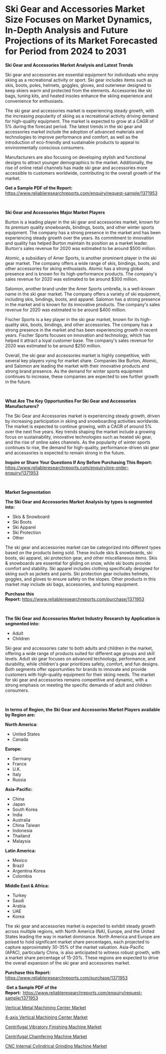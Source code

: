 <p><h1>Ski Gear and Accessories Market Size Focuses on Market Dynamics, In-Depth Analysis and Future Projections of its Market Forecasted for Period from 2024 to 2031</h1></p><p><strong>Ski Gear and Accessories Market Analysis and Latest Trends</strong></p>
<p><p>Ski gear and accessories are essential equipment for individuals who enjoy skiing as a recreational activity or sport. Ski gear includes items such as skis, boots, poles, helmets, goggles, gloves, and outerwear designed to keep skiers warm and protected from the elements. Accessories like ski bags, tuning kits, and heated insoles enhance the skiing experience and convenience for enthusiasts.</p><p>The ski gear and accessories market is experiencing steady growth, with the increasing popularity of skiing as a recreational activity driving demand for high-quality equipment. The market is expected to grow at a CAGR of 5% during the forecast period. The latest trends in the ski gear and accessories market include the adoption of advanced materials and technologies to improve performance and comfort, as well as the introduction of eco-friendly and sustainable products to appeal to environmentally conscious consumers.</p><p>Manufacturers are also focusing on developing stylish and functional designs to attract younger demographics to the market. Additionally, the rise of online retail channels has made ski gear and accessories more accessible to customers worldwide, contributing to the overall growth of the market.</p></p>
<p><strong>Get a Sample PDF of the Report:&nbsp;</strong> <a href="https://www.reliableresearchreports.com/enquiry/request-sample/1371953">https://www.reliableresearchreports.com/enquiry/request-sample/1371953</a></p>
<p>&nbsp;</p>
<p><strong>Ski Gear and Accessories Major Market Players</strong></p>
<p><p>Burton is a leading player in the ski gear and accessories market, known for its premium quality snowboards, bindings, boots, and other winter sports equipment. The company has a strong presence in the market and has been experiencing steady growth over the years. Its commitment to innovation and quality has helped Burton maintain its position as a market leader. Burton's sales revenue for 2020 was estimated to be around $500 million.</p><p>Atomic, a subsidiary of Amer Sports, is another prominent player in the ski gear market. The company offers a wide range of skis, bindings, boots, and other accessories for skiing enthusiasts. Atomic has a strong global presence and is known for its high-performance products. The company's sales revenue for 2020 was estimated to be around $300 million.</p><p>Salomon, another brand under the Amer Sports umbrella, is a well-known name in the ski gear market. The company offers a variety of ski equipment, including skis, bindings, boots, and apparel. Salomon has a strong presence in the market and is known for its innovative products. The company's sales revenue for 2020 was estimated to be around $400 million.</p><p>Fischer Sports is a key player in the ski gear market, known for its high-quality skis, boots, bindings, and other accessories. The company has a strong presence in the market and has been experiencing growth in recent years. Fischer Sports focuses on innovation and technology, which has helped it attract a loyal customer base. The company's sales revenue for 2020 was estimated to be around $250 million.</p><p>Overall, the ski gear and accessories market is highly competitive, with several key players vying for market share. Companies like Burton, Atomic, and Salomon are leading the market with their innovative products and strong brand presence. As the demand for winter sports equipment continues to increase, these companies are expected to see further growth in the future.</p></p>
<p>&nbsp;</p>
<p><strong>What Are The Key Opportunities For Ski Gear and Accessories Manufacturers?</strong></p>
<p><p>The Ski Gear and Accessories market is experiencing steady growth, driven by increasing participation in skiing and snowboarding activities worldwide. The market is expected to continue growing, with a CAGR of around 5% over the next five years. Key trends shaping the market include a growing focus on sustainability, innovative technologies such as heated ski gear, and the rise of online sales channels. As the popularity of winter sports continues to rise, the demand for high-quality, performance-driven ski gear and accessories is expected to remain strong in the future.</p></p>
<p><strong>Inquire or Share Your Questions If Any Before Purchasing This Report:</strong> <a href="https://www.reliableresearchreports.com/enquiry/pre-order-enquiry/1371953">https://www.reliableresearchreports.com/enquiry/pre-order-enquiry/1371953</a></p>
<p>&nbsp;</p>
<p><strong>Market Segmentation</strong></p>
<p><strong>The Ski Gear and Accessories Market Analysis by types is segmented into:</strong></p>
<p><ul><li>Skis & Snowboard</li><li>Ski Boots</li><li>Ski Apparel</li><li>Ski Protection</li><li>Other</li></ul></p>
<p><p>The ski gear and accessories market can be categorized into different types based on the products being sold. These include skis & snowboards, ski boots, ski apparel, ski protection gear, and other miscellaneous items. Skis & snowboards are essential for gliding on snow, while ski boots provide comfort and stability. Ski apparel includes clothing specifically designed for skiing such as jackets and pants. Ski protection gear includes helmets, goggles, and gloves to ensure safety on the slopes. Other products in this market may include ski bags, accessories, and tuning equipment.</p></p>
<p><strong>Purchase this Report:&nbsp;</strong><a href="https://www.reliableresearchreports.com/purchase/1371953">https://www.reliableresearchreports.com/purchase/1371953</a></p>
<p>&nbsp;</p>
<p><strong>The Ski Gear and Accessories Market Industry Research by Application is segmented into:</strong></p>
<p><ul><li>Adult</li><li>Children</li></ul></p>
<p><p>Ski gear and accessories cater to both adults and children in the market, offering a wide range of products suited for different age groups and skill levels. Adult ski gear focuses on advanced technology, performance, and durability, while children's gear prioritizes safety, comfort, and fun designs. Both segments offer opportunities for brands to innovate and provide customers with high-quality equipment for their skiing needs. The market for ski gear and accessories remains competitive and dynamic, with a strong emphasis on meeting the specific demands of adult and children consumers.</p></p>
<p>&nbsp;</p>
<p><strong>In terms of Region, the Ski Gear and Accessories Market Players available by Region are:</strong></p>
<p>
    <p> <strong> North America: </strong>
        <ul>
            <li>United States</li>
            <li>Canada</li>
        </ul>
        </p> 
    <p> <strong> Europe: </strong>
        <ul>
            <li>Germany</li>
            <li>France</li>
            <li>U.K.</li>
            <li>Italy</li>
            <li>Russia</li>
        </ul>
        </p> 
    <p> <strong> Asia-Pacific: </strong>
        <ul>
            <li>China</li>
            <li>Japan</li>
            <li>South Korea</li>
            <li>India</li>
            <li>Australia</li>
            <li>China Taiwan</li>
            <li>Indonesia</li>
            <li>Thailand</li>
            <li>Malaysia</li>
        </ul>
        </p> 
    <p> <strong> Latin America: </strong>
        <ul>
            <li>Mexico</li>
            <li>Brazil</li>
            <li>Argentina Korea</li>
            <li>Colombia</li>
        </ul>
        </p> 
    <p> <strong> Middle East & Africa: </strong>
        <ul>
            <li>Turkey</li>
            <li>Saudi</li>
            <li>Arabia</li>
            <li>UAE</li>
            <li>Korea</li>
        </ul>
    </p>
    </p>
<p><p>The ski gear and accessories market is expected to exhibit steady growth across multiple regions, with North America (NA), Europe, and the United States leading the way in market dominance. North America and Europe are poised to hold significant market share percentages, each projected to capture approximately 30-35% of the market valuation. Asia-Pacific (APAC), particularly China, is also anticipated to witness robust growth, with a market share percentage of 15-20%. These regions are expected to drive the overall expansion of the ski gear and accessories market.</p></p>
<p><strong>Purchase this Report: </strong><a href="https://www.reliableresearchreports.com/purchase/1371953">https://www.reliableresearchreports.com/purchase/1371953</a></p>
<p>&nbsp;<strong>Get a Sample PDF of the Report:&nbsp;&nbsp;</strong><a href="https://www.reliableresearchreports.com/enquiry/request-sample/1371953">https://www.reliableresearchreports.com/enquiry/request-sample/1371953</a></p>
<p><strong></strong></p>
<p><p><a href="https://medium.com/@juansmith1961/vertical-metal-machining-center-market-size-cagr-trends-2024-2030-8569024e8734">Vertical Metal Machining Center Market</a></p><p><a href="https://medium.com/@juansmith1961/4-axis-vertical-machining-center-market-competitive-analysis-market-trends-and-forecast-to-2031-2d64890b6fcf">4-axis Vertical Machining Center Market</a></p><p><a href="https://medium.com/@ashleyhills1920/centrifugal-vibratory-finishing-machine-market-insight-market-trends-growth-forecasted-from-2024-96cb182cc018">Centrifugal Vibratory Finishing Machine Market</a></p><p><a href="https://medium.com/@ashleyhills1920/analyzing-centrifugal-chamfering-machine-market-global-industry-perspective-and-forecast-2024-to-20bc1add3fe6">Centrifugal Chamfering Machine Market</a></p><p><a href="https://medium.com/@ashleyhills1920/cnc-internal-cylindrical-grinding-machine-market-report-reveals-the-latest-trends-and-growth-70ad6dfcb3cb">CNC Internal Cylindrical Grinding Machine Market</a></p></p>